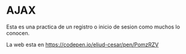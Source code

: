 # AJAX

Esta es una practica de un registro o inicio de sesion como muchos lo conocen.

La web esta en https://codepen.io/eliud-cesar/pen/PomzRZV
